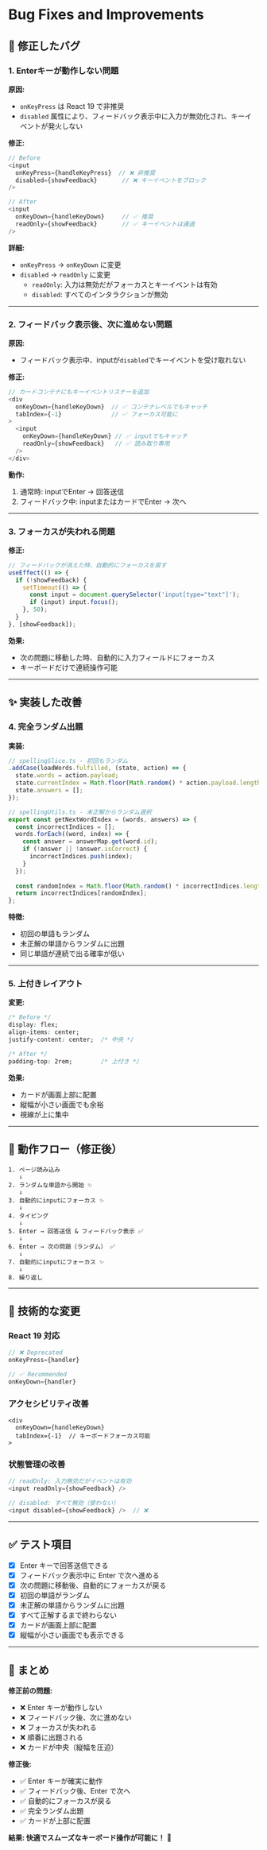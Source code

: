 # Bug Fixes and Improvements

## 🐛 修正したバグ

### 1. **Enterキーが動作しない問題**

**原因:**
- `onKeyPress` は React 19 で非推奨
- `disabled` 属性により、フィードバック表示中に入力が無効化され、キーイベントが発火しない

**修正:**
```typescript
// Before
<input 
  onKeyPress={handleKeyPress}  // ❌ 非推奨
  disabled={showFeedback}       // ❌ キーイベントをブロック
/>

// After
<input 
  onKeyDown={handleKeyDown}     // ✅ 推奨
  readOnly={showFeedback}       // ✅ キーイベントは通過
/>
```

**詳細:**
- `onKeyPress` → `onKeyDown` に変更
- `disabled` → `readOnly` に変更
  - `readOnly`: 入力は無効だがフォーカスとキーイベントは有効
  - `disabled`: すべてのインタラクションが無効

---

### 2. **フィードバック表示後、次に進めない問題**

**原因:**
- フィードバック表示中、inputが`disabled`でキーイベントを受け取れない

**修正:**
```typescript
// カードコンテナにもキーイベントリスナーを追加
<div 
  onKeyDown={handleKeyDown}  // ✅ コンテナレベルでもキャッチ
  tabIndex={-1}              // ✅ フォーカス可能に
>
  <input 
    onKeyDown={handleKeyDown} // ✅ inputでもキャッチ
    readOnly={showFeedback}   // ✅ 読み取り専用
  />
</div>
```

**動作:**
1. 通常時: inputでEnter → 回答送信
2. フィードバック中: inputまたはカードでEnter → 次へ

---

### 3. **フォーカスが失われる問題**

**修正:**
```typescript
// フィードバックが消えた時、自動的にフォーカスを戻す
useEffect(() => {
  if (!showFeedback) {
    setTimeout(() => {
      const input = document.querySelector('input[type="text"]');
      if (input) input.focus();
    }, 50);
  }
}, [showFeedback]);
```

**効果:**
- 次の問題に移動した時、自動的に入力フィールドにフォーカス
- キーボードだけで連続操作可能

---

## ✨ 実装した改善

### 4. **完全ランダム出題**

**実装:**
```typescript
// spellingSlice.ts - 初回もランダム
.addCase(loadWords.fulfilled, (state, action) => {
  state.words = action.payload;
  state.currentIndex = Math.floor(Math.random() * action.payload.length);
  state.answers = [];
});

// spellingUtils.ts - 未正解からランダム選択
export const getNextWordIndex = (words, answers) => {
  const incorrectIndices = [];
  words.forEach((word, index) => {
    const answer = answerMap.get(word.id);
    if (!answer || !answer.isCorrect) {
      incorrectIndices.push(index);
    }
  });
  
  const randomIndex = Math.floor(Math.random() * incorrectIndices.length);
  return incorrectIndices[randomIndex];
};
```

**特徴:**
- 初回の単語もランダム
- 未正解の単語からランダムに出題
- 同じ単語が連続で出る確率が低い

---

### 5. **上付きレイアウト**

**変更:**
```css
/* Before */
display: flex;
align-items: center;
justify-content: center;  /* 中央 */

/* After */
padding-top: 2rem;        /* 上付き */
```

**効果:**
- カードが画面上部に配置
- 縦幅が小さい画面でも余裕
- 視線が上に集中

---

## 🎯 動作フロー（修正後）

```
1. ページ読み込み
   ↓
2. ランダムな単語から開始 ✨
   ↓
3. 自動的にinputにフォーカス ✨
   ↓
4. タイピング
   ↓
5. Enter → 回答送信 & フィードバック表示 ✅
   ↓
6. Enter → 次の問題（ランダム） ✅
   ↓
7. 自動的にinputにフォーカス ✨
   ↓
8. 繰り返し
```

---

## 🔧 技術的な変更

### React 19 対応
```typescript
// ❌ Deprecated
onKeyPress={handler}

// ✅ Recommended
onKeyDown={handler}
```

### アクセシビリティ改善
```tsx
<div 
  onKeyDown={handleKeyDown}
  tabIndex={-1}  // キーボードフォーカス可能
>
```

### 状態管理の改善
```typescript
// readOnly: 入力無効だがイベントは有効
<input readOnly={showFeedback} />

// disabled: すべて無効（使わない）
<input disabled={showFeedback} />  // ❌
```

---

## ✅ テスト項目

- [x] Enter キーで回答送信できる
- [x] フィードバック表示中に Enter で次へ進める
- [x] 次の問題に移動後、自動的にフォーカスが戻る
- [x] 初回の単語がランダム
- [x] 未正解の単語からランダムに出題
- [x] すべて正解するまで終わらない
- [x] カードが画面上部に配置
- [x] 縦幅が小さい画面でも表示できる

---

## 📝 まとめ

**修正前の問題:**
- ❌ Enter キーが動作しない
- ❌ フィードバック後、次に進めない
- ❌ フォーカスが失われる
- ❌ 順番に出題される
- ❌ カードが中央（縦幅を圧迫）

**修正後:**
- ✅ Enter キーが確実に動作
- ✅ フィードバック後、Enter で次へ
- ✅ 自動的にフォーカスが戻る
- ✅ 完全ランダム出題
- ✅ カードが上部に配置

**結果: 快適でスムーズなキーボード操作が可能に！** 🎉
